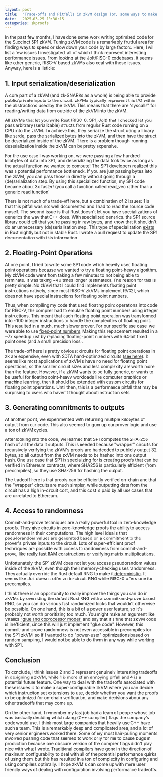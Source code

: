 ```yaml
---
layout: post
title:  "Trade-offs and Pitfalls in zkVM design (or, some ways to make your zkVM code 3-10 times slower)"
date:   2025-03-25 10:30:15
categories: zkproofs
---
```

In the past few months, I have done some work writing optimized code for the Succinct SP1 zkVM. Tuning zkVM code is a remarkably fruitful area for finding ways to speed or slow down your code by large factors. Here, I wil list a few issues I investigated, all of which I think represent interesting performance issues. From looking at the Jolt/RISC-0 codebases, it seems like other generic, RISC-V based zkVMs also deal with these issues. Anyway, here is a listicle:

## 1. Input serialization/deserialization
A core part of a zkVM (and zk-SNARKs as a whole) is being able to provide public/private inputs to the circuit. zkVMs typically represent this I/O within the abstractions used by the zkVM. This means that there are "syscalls" for reading/writing data from outside of the zkVM into the zkVM.

All zkVMs that let you write Rust (RISC-0, SP1, Jolt) that I checked let you pass arbitrary (serializable) structs from regular Rust code running on a CPU into the zkVM. To achieve this, they serialize the struct using a library like serde, pass the serialized bytes into the zkVM, and then have the struct be deserialized inside of the zkVM. There is a problem though, running deserialization inside the zkVM can be pretty expensive. 

For the use case I was working on, we were passing a few hundred kilobytes of data into SP1, and deserializing the data took twice as long as the actual function we wanted to compute! The SP1 developers realized this was a potential performance bottleneck. If you are just passing bytes into the zkVM, you can pass those in directly without going through a (de)serialization step. By using this specialized function, my SP1 code became about 3x faster! (you call a function called read_vec rather than a generic read<T> function)

There is not much of a trade-off here, but a combination of 2 issues: 1 is that this pitfall was not well documented and I had to read the source code myself. The second issue is that Rust doesn't let you have specializations of generics the way that C++ does. With specialized generics, the SP1 source library could tell that you're passing in raw bytes, and know that it shouldn't do an unnecessary (de)serialization step. This type of specialization [exists](https://rust-lang.github.io/rfcs/1210-impl-specialization.html) in Rust nightly but not in stable Rust. I wrote a pull request to update the SP1 documentation with this information.

## 2. Floating-Point Operations
At one point, I tried to write some SP1 code which heavily used floating point operations because we wanted to try a floating point-heavy algorithm. My zkVM code went from taking a few minutes to not being able to terminate. It was taking ~40 times longer (estimated). The reason for this is pretty simple. No zkVM that I could find implements floating point instructions natively, since most RISC-V zkVMs implement RV32I, which does not have special instructions for floating point numbers.  

Thus, when compiling my code that used floating point operations into code for RISC-V, the compiler had to emulate floating point numbers using integer instructions. This meant that each floating point operation was transformed into ~100 integer instructions to handle the complexities of floating point. This resulted in a much, much slower prover. For our specific use case, we were able to use [fixed-point numbers](https://en.wikipedia.org/wiki/Fixed-point_arithmetic). Making this replacement resulted in a ~7x speedup just by replacing floating-point numbers with 64-bit fixed point ones (and a small precision loss). 

The trade-off here is pretty obvious: circuits for floating point operations in zk are expensive, even with SOTA hand-optimized circuits ([see here](https://arxiv.org/pdf/2404.14983)). It seems like most applications of zkVM's have no need for floating point operations, so the smaller circuit sizes and less complexity are worth more than the feature. However, if a zkVM wants to be fully generic, or wants to be useful for floating point-heavy workloads like computer graphics or machine learning, then it should be extended with custom circuits for floating point operations. Until then, this is a performance pitfall that may be surprising to users who haven't thought about instruction sets.

## 3. Generating commitments to outputs
At another point, we experimented with returning multiple kilobytes of output from our code. This also seemed to gum up our prover logic and use a ton of zkVM cycles.

After looking into the code, we learned that SP1 computes the SHA-256 hash of all the data it outputs. This is needed because "wrapper" circuits for recursively verifying the zkVM's proofs are hardcoded to publicly output 32 bytes, so all output from the zkVM needs to be hashed into one output hash. One use case that SP1 is specializing for is creating proofs that can be verified in Ethereum contracts, where SHA256 is particularly efficient (from precompiles), so they use SHA-256 for hashing the output.

The tradeoff here is that proofs can be efficiently verified on-chain and that the "wrapper" circuits are much simpler, while outputting data from the circuit has a high in-circuit cost, and this cost is paid by all use cases that are unrelated to Ethereum.

## 4. Access to randomness
Commit-and-prove techniques are a really powerful tool in zero-knowledge proofs. They give circuits in zero-knowledge proofs the ability to access randomness in their computations. The high level idea is that pseudorandom values are generated based on a commitment to the prover's private inputs to the circuit. Lots of super-efficient proof techniques are possible with access to randomness from commit-and-prove, like [really fast RAM constructions](https://eprint.iacr.org/2023/1115) or [verifying matrix multiplications](https://en.wikipedia.org/wiki/Freivalds%27_algorithm).

Unfortunately, the SP1 zkVM does not let you access pseudorandom values inside of the zkVM, even though their memory-checking uses randomness. They actually override the Rust default RNG to make it [deterministic](https://github.com/succinctlabs/sp1/blob/f2a6187a7193389a2a7119f27f963b6b438a626e/crates/zkvm/entrypoint/src/syscalls/sys.rs#L29). It seems like Jolt doesn't offer an in-circuit RNG while RISC-0 offers one for precompiles.

I think there is an opportunity to really improve the things you can do in zkVMs by overriding the default Rust RNG with a commit-and-prove based RNG, so you can do various fast randomized tricks that wouldn't otherwise be possible. On one hand, this is a bit of a power user feature, so it's probably not worth prioritizing too much. You might make an argument like Vitaliks ["glue and coprocessor model"](https://vitalik.eth.limo/general/2024/09/02/gluecp.html) and say that it's fine that zkVM code is inefficient, since this will just implement "glue code". However, this commit-and-prove randomness is not even accessible in precompiles for the SP1 zkVM, so if I wanted to do "power-user" optimizations based on random sampling, I would not be able to do them in any way while working with SP1.

## Conclusion
To conclude, I think issues 2 and 3 represent genuinely interesting tradeoffs in designing a zkVM, while 1 is more of an annoying pitfall and 4 is a potential future feature. One way to deal with the tradeoffs associated with these issues is to make a super-configurable zkVM where you can decide which instruction set extensions to use, decide whether you want the proofs to be optimized for on-chain verification, and make decisions about any other tradeoffs that may come up.

On the other hand, I remember my last job had a team of people whose job was basically deciding which clang (C++ compiler) flags the company's code would use. I think most large companies that heavily use C++ have such a team. This is a remarkably deep and complicated area, and a lot of very senior engineers worked there. Some of my most hair-pulling moments involved pushing code that seemed to work only for me to cause bugs in production because one obscure version of the compiler flags didn't play nice with what I wrote. Traditional compilers have gone in the direction of maximum configurability to deal with all of the potential performance quirks of using them, but this has resulted in a ton of complexity in configuring and using compilers optimally. I hope zkVM's can come up with more user friendly ways of dealing with configuration involving performance tradeoffs.